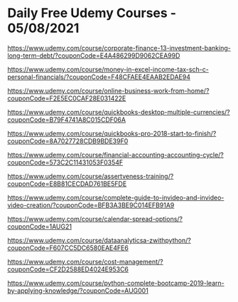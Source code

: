 # Daily Free Udemy Courses - 05/08/2021

https://www.udemy.com/course/corporate-finance-13-investment-banking-long-term-debt/?couponCode=E4A486299D9062CEA99D
https://www.udemy.com/course/money-in-excel-income-tax-sch-c-personal-financials/?couponCode=F48CFAEE4EAAB2EDAE94
https://www.udemy.com/course/online-business-work-from-home/?couponCode=F2E5EC0CAF28E031422E
https://www.udemy.com/course/quickbooks-desktop-multiple-currencies/?couponCode=B79F4741A8C015CDF06A
https://www.udemy.com/course/quickbooks-pro-2018-start-to-finish/?couponCode=8A7027728CDB9BDE39F0
https://www.udemy.com/course/financial-accounting-accounting-cycle/?couponCode=573C2C11431053F0354F
https://www.udemy.com/course/assertveness-training/?couponCode=E8B81CECDAD761BE5FDE
https://www.udemy.com/course/complete-guide-to-invideo-and-invideo-video-creation/?couponCode=BFB3A3BE9C014EFB91A9
https://www.udemy.com/course/calendar-spread-options/?couponCode=1AUG21
https://www.udemy.com/course/dataanalyticsa-zwithpython/?couponCode=F607CC5DC6580EAE4FE6
https://www.udemy.com/course/cost-management/?couponCode=CF2D2588ED4024E953C6
https://www.udemy.com/course/python-complete-bootcamp-2019-learn-by-applying-knowledge/?couponCode=AUG001
